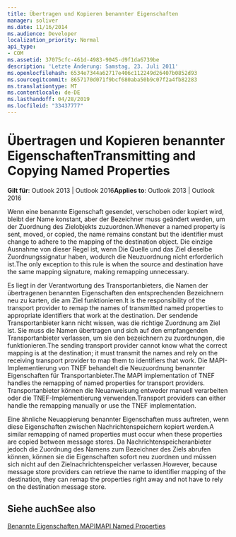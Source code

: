 ```yaml
---
title: Übertragen und Kopieren benannter Eigenschaften
manager: soliver
ms.date: 11/16/2014
ms.audience: Developer
localization_priority: Normal
api_type:
- COM
ms.assetid: 37075cfc-461d-4983-9045-d9f1da6739be
description: 'Letzte Änderung: Samstag, 23. Juli 2011'
ms.openlocfilehash: 6534e7344a62717e406c112249d26407b0852d93
ms.sourcegitcommit: 8657170d071f9bcf680aba50b9c07f2a4fb82283
ms.translationtype: MT
ms.contentlocale: de-DE
ms.lasthandoff: 04/28/2019
ms.locfileid: "33437777"
---
```

# <a name="transmitting-and-copying-named-properties"></a><span data-ttu-id="92e20-103">Übertragen und Kopieren benannter Eigenschaften</span><span class="sxs-lookup"><span data-stu-id="92e20-103">Transmitting and Copying Named Properties</span></span>

  
  
<span data-ttu-id="92e20-104">**Gilt für**: Outlook 2013 | Outlook 2016</span><span class="sxs-lookup"><span data-stu-id="92e20-104">**Applies to**: Outlook 2013 | Outlook 2016</span></span> 
  
<span data-ttu-id="92e20-105">Wenn eine benannte Eigenschaft gesendet, verschoben oder kopiert wird, bleibt der Name konstant, aber der Bezeichner muss geändert werden, um der Zuordnung des Zielobjekts zuzuordnen.</span><span class="sxs-lookup"><span data-stu-id="92e20-105">Whenever a named property is sent, moved, or copied, the name remains constant but the identifier must change to adhere to the mapping of the destination object.</span></span> <span data-ttu-id="92e20-106">Die einzige Ausnahme von dieser Regel ist, wenn Die Quelle und das Ziel dieselbe Zuordnungssignatur haben, wodurch die Neuzuordnung nicht erforderlich ist.</span><span class="sxs-lookup"><span data-stu-id="92e20-106">The only exception to this rule is when the source and destination have the same mapping signature, making remapping unnecessary.</span></span>
  
<span data-ttu-id="92e20-107">Es liegt in der Verantwortung des Transportanbieters, die Namen der übertragenen benannten Eigenschaften den entsprechenden Bezeichnern neu zu karten, die am Ziel funktionieren.</span><span class="sxs-lookup"><span data-stu-id="92e20-107">It is the responsibility of the transport provider to remap the names of transmitted named properties to appropriate identifiers that work at the destination.</span></span> <span data-ttu-id="92e20-108">Der sendende Transportanbieter kann nicht wissen, was die richtige Zuordnung am Ziel ist. Sie muss die Namen übertragen und sich auf den empfangenden Transportanbieter verlassen, um sie den bezeichnern zu zuordnungen, die funktionieren.</span><span class="sxs-lookup"><span data-stu-id="92e20-108">The sending transport provider cannot know what the correct mapping is at the destination; it must transmit the names and rely on the receiving transport provider to map them to identifiers that work.</span></span> <span data-ttu-id="92e20-109">Die MAPI-Implementierung von TNEF behandelt die Neuzuordnung benannter Eigenschaften für Transportanbieter.</span><span class="sxs-lookup"><span data-stu-id="92e20-109">The MAPI implementation of TNEF handles the remapping of named properties for transport providers.</span></span> <span data-ttu-id="92e20-110">Transportanbieter können die Neuanweisung entweder manuell verarbeiten oder die TNEF-Implementierung verwenden.</span><span class="sxs-lookup"><span data-stu-id="92e20-110">Transport providers can either handle the remapping manually or use the TNEF implementation.</span></span> 
  
<span data-ttu-id="92e20-111">Eine ähnliche Neuappierung benannter Eigenschaften muss auftreten, wenn diese Eigenschaften zwischen Nachrichtenspeichern kopiert werden.</span><span class="sxs-lookup"><span data-stu-id="92e20-111">A similar remapping of named properties must occur when these properties are copied between message stores.</span></span> <span data-ttu-id="92e20-112">Da Nachrichtenspeicheranbieter jedoch die Zuordnung des Namens zum Bezeichner des Ziels abrufen können, können sie die Eigenschaften sofort neu zuordnen und müssen sich nicht auf den Zielnachrichtenspeicher verlassen.</span><span class="sxs-lookup"><span data-stu-id="92e20-112">However, because message store providers can retrieve the name to identifier mapping of the destination, they can remap the properties right away and not have to rely on the destination message store.</span></span> 
  
## <a name="see-also"></a><span data-ttu-id="92e20-113">Siehe auch</span><span class="sxs-lookup"><span data-stu-id="92e20-113">See also</span></span>



[<span data-ttu-id="92e20-114">Benannte Eigenschaften MAPI</span><span class="sxs-lookup"><span data-stu-id="92e20-114">MAPI Named Properties</span></span>](mapi-named-properties.md)


